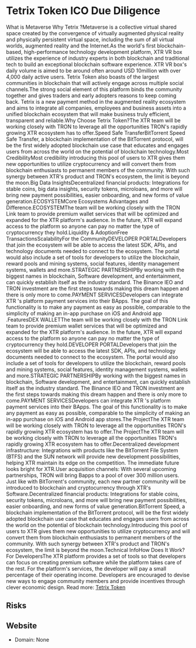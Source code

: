 # Tetrix Token ICO Due Diligence
What is Metaverse Why Tetrix ?Metaverse is a collective virtual shared space created by the convergence of virtually augmented physical reality and physically persistent virtual space, including the sum of all virtual worlds, augmented reality and the Internet.As the world's first blockchain-based, high-performance technology development platform, XTR VR box utilizes the experience of industry experts in both blockchain and traditional tech to build an exceptional blockchain software experience. XTR VR box's daily volume is aimed to be around often around USD 10million with over 4,000 daily active users. Tetrix Token also boasts of the largest communities in blockchain that will actively engage across multiple social channels.The strong social element of this platform binds the community together and gives traders and early adopters reasons to keep coming back. Tetrix is a new payment method in the augmented reality ecosystem and aims to integrate all companies, employees and business assets into a unified blockchain ecosystem that will make business truly efficient, transparent and reliable.Why Choose Tetrix Token?The XTR team will be working closely with TRON to leverage all the opportunities TRON's rapidly growing XTR ecosystem has to offer.Speed Safe TransferBitTorrent Speed Safe Transfer, a blockchain implementation of the BitTorrent protocol, will be the first widely adopted blockchain use case that educates and engages users from across the world on the potential of blockchain technology.Most CredibilityMost credibility introducing this pool of users to XTR gives them new opportunities to utilize cryptocurrency and will convert them from blockchain enthusiasts to permanent members of the community. With such synergy between XTR's product and TRON's ecosystem, the limit is beyond the moon.Big Data InsightsDecentralized financial products: Integrations for stable coins, big data insights, security tokens, microloans, and more will bring new payment possibilities, easier onboarding, and new forms of value generation.ECOSYSTEMCore Ecosystems Advantages and Difference.ECOSYSTEMThe team will be working closely with the TRON Link team to provide premium wallet services that will be optimized and expanded for the XTR platform's audience. In the future, XTR will expand access to the platform so anyone can pay no matter the type of cryptocurrency they hold.Liquidity & AdoptionFree TransactionsScalabilityFor the CommunityDEVELOPER PORTALDevelopers that join the ecosystem will be able to access the latest SDK, APIs, and technology documents needed to connect to the ecosystem. The portal would also include a set of tools for developers to utilize the blockchain, reward pools and mining systems, social features, identity management systems, wallets and more.STRATEGIC PARTNERSHIPBy working with the biggest names in blockchain, Software development, and entertainment, can quickly establish itself as the industry standard. The Binance IEO and TRON investment are the first steps towards making this dream happen and there is only more to come.PAYMENT SERVICESDevelopers can integrate XTR 's platform payment services into their BApps. The goal of this functionality is to make any payment as easy as possible, comparable to the simplicity of making an in-app purchase on iOS and Android app .FeaturesDEX WALLETThe team will be working closely with the TRON Link team to provide premium wallet services that will be optimized and expanded for the XTR platform's audience. In the future, XTR will expand access to the platform so anyone can pay no matter the type of cryptocurrency they hold.DEVELOPER PORTALDevelopers that join the ecosystem will be able to access the latest SDK, APIs, and technology documents needed to connect to the ecosystem. The portal would also include a set of tools for developers to utilize the blockchain, reward pools and mining systems, social features, identity management systems, wallets and more.STRATEGIC PARTNERSHIPBy working with the biggest names in blockchain, Software development, and entertainment, can quickly establish itself as the industry standard. The Binance IEO and TRON investment are the first steps towards making this dream happen and there is only more to come.PAYMENT SERVICESDevelopers can integrate XTR 's platform payment services into their BApps. The goal of this functionality is to make any payment as easy as possible, comparable to the simplicity of making an in-app purchase on iOS and Android app stores.The ProjectThe XTR team will be working closely with TRON to leverage all the opportunities TRON's rapidly growing XTR ecosystem has to offer.The ProjectThe XTR team will be working closely with TRON to leverage all the opportunities TRON's rapidly growing XTR ecosystem has to offer.Decentralized development infrastructure: Integrations with products like the BitTorrent File System (BTFS) and the SUN network will provide new development possibilities, helping XTR maintain its edge on the competition. The immediate future looks bright for XTR.User acquisition channels: With several upcoming partnerships, TRON will bring Bapps to a pool of over 300 million users. Just like with BitTorrent's community, each new partner community will be introduced to blockchain and cryptocurrency through XTR's Software.Decentralized financial products: Integrations for stable coins, security tokens, microloans, and more will bring new payment possibilities, easier onboarding, and new forms of value generation.BitTorrent Speed, a blockchain implementation of the BitTorrent protocol, will be the first widely adopted blockchain use case that educates and engages users from across the world on the potential of blockchain technology.Introducing this pool of users to XTR gives them new opportunities to utilize cryptocurrency and will convert them from blockchain enthusiasts to permanent members of the community. With such synergy between XTR's product and TRON's ecosystem, the limit is beyond the moon.Technical InfoHow Does It Work?For DevelopersThe XTR platform provides a set of tools so that developers can focus on creating premium software while the platform takes care of the rest. For the platform's services, the developer will pay a small percentage of their operating income. Developers are encouraged to devise new ways to engage community members and provide incentives through clever economic design.
Read more: [Tetrix Token](https://metabay.network/ico/tetrix-token)
## Risks
## Website
* Domain: None
